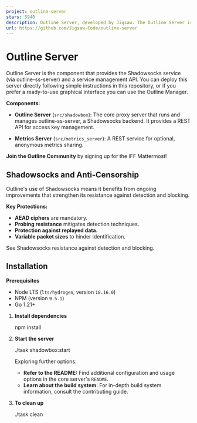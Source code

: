 ```yaml
---
project: outline-server
stars: 5940
description: Outline Server, developed by Jigsaw. The Outline Server is a proxy server that runs a Shadowsocks instance and provides a REST API for access key management.
url: https://github.com/Jigsaw-Code/outline-server
---
```


Outline Server
==============

Outline Server is the component that provides the Shadowsocks service (via outline-ss-server) and a service management API. You can deploy this server directly following simple instructions in this repository, or if you prefer a ready-to-use graphical interface you can use the Outline Manager.

**Components:**

-   **Outline Server** (`src/shadowbox`): The core proxy server that runs and manages outline-ss-server, a Shadowsocks backend. It provides a REST API for access key management.
    
-   **Metrics Server** (`src/metrics_server`): A REST service for optional, anonymous metrics sharing.
    

**Join the Outline Community** by signing up for the IFF Mattermost!

Shadowsocks and Anti-Censorship
-------------------------------

Outline's use of Shadowsocks means it benefits from ongoing improvements that strengthen its resistance against detection and blocking.

**Key Protections:**

-   **AEAD ciphers** are mandatory.
-   **Probing resistance** mitigates detection techniques.
-   **Protection against replayed data.**
-   **Variable packet sizes** to hinder identification.

See Shadowsocks resistance against detection and blocking.

Installation
------------

**Prerequisites**

-   Node LTS (`lts/hydrogen`, version `18.16.0`)
-   NPM (version `9.5.1`)
-   Go 1.21+

1.  **Install dependencies**
    
    npm install
    
2.  **Start the server**
    
    ./task shadowbox:start
    
    Exploring further options:
    
    -   **Refer to the README:** Find additional configuration and usage options in the core server's `README`.
    -   **Learn about the build system:** For in-depth build system information, consult the contributing guide.
3.  **To clean up**
    
    ./task clean
